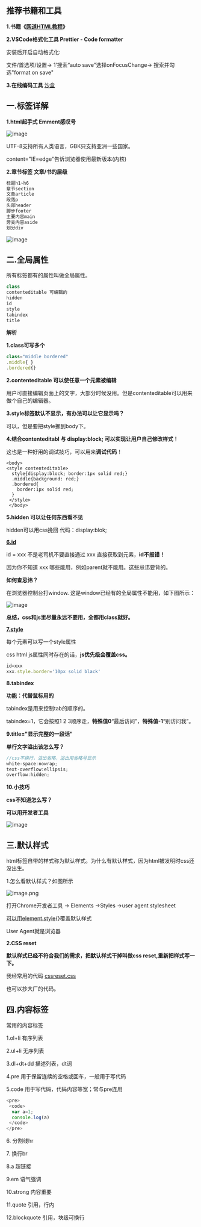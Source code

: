 ## **推荐书籍和工具**

**1.书籍《[网道HTML教程](http://link.zhihu.com/?target=https%3A//wangdoc.com/html/intro.html)》**

**2.VSCode格式化工具 Prettier - Code formatter**

安装后开启自动格式化:

文件/首选项/设置-> 1’搜索“auto save”选择onFocusChange-> 搜索并勾选"format on save"

**3.在线编码工具** [沙盒](http://link.zhihu.com/?target=https%3A//codesandbox.io/)

## 一.标签详解

**1.html起手式 Emment感叹号**

![image](https://upload-images.jianshu.io/upload_images/21487050-e863d31d64e7eb2d.jpg?imageMogr2/auto-orient/strip%7CimageView2/2/w/1240)

UTF-8支持所有人类语言，GBK只支持亚洲一些国家。

content="IE=edge"告诉浏览器使用最新版本(内核)

**2.章节标签 文章/书的层级**

```js
标题h1~h6
章节section
文章article
段落p
头部header
脚步footer
主要内容main
旁支内容aside
划分div
```
![image](https://upload-images.jianshu.io/upload_images/21487050-7440f5a39999e1a3.jpg?imageMogr2/auto-orient/strip%7CimageView2/2/w/1240)

## 二.全局属性

所有标签都有的属性叫做全局属性。

```js
class  
contenteditable 可编辑的
hidden
id
style
tabindex
title
```

**解析**

**1.class可写多个**
```js
class="middle bordered"
.middle{ }
.bordered{}
```

**2.contenteditable 可以使任意一个元素被编辑**

用户可直接编辑页面上的文字，大部分时候没用。但是contenteditable可以用来做个自己的编辑器。

**3.style标签默认不显示，有办法可以让它显示吗？**

可以，但是要把style挪到body下。

**4.结合contenteditabl 与 display:block; 可以实现让用户自己修改样式！**

这也是一种好用的调试技巧，可以用来**调试代码**！

```
<body>
<style contenteditable>
  style{display:block; border:1px solid red;}
  .middle{background: red;}
  .bordered{
    border:1px solid red;
  }
 </style>
 </body>
```

**5.hidden 可以让任何东西看不见**

hidden可以用css挽回 代码：display:blok;

**[6.id](http://link.zhihu.com/?target=http%3A//6.id/)**

id = xxx 不是老司机不要直接通过 xxx 直接获取到元素，**id不报错！**

因为你不知道 xxx 哪些能用，例如parent就不能用。这些忌讳要背的。

**如何查忌讳？**

在浏览器控制台打window. 这是window已经有的全局属性不能用，如下图所示：

![image](https://upload-images.jianshu.io/upload_images/21487050-835ea5d07a3a2765.jpg?imageMogr2/auto-orient/strip%7CimageView2/2/w/1240)

**总结，css和js里尽量永远不要用，全都用class就好。**

**[7.style](http://link.zhihu.com/?target=http%3A//7.style/)**

每个元素可以写一个style属性

css html js属性同时存在的话，**js优先级会覆盖css。**
```js
id=xxx
xxx.style.border='10px solid black'
```

**8.tabindex**

**功能：代替鼠标用的**

tabindex是用来控制tab的顺序的。

tabindex=1，它会按照1 2 3顺序走，**特殊值0**“最后访问”，**特殊值-1**“别访问我”。

**9.title="显示完整的一段话"**

**单行文字溢出该怎么写？** 

```js
//css不换行，溢出省略，溢出用省略号显示
white-space:nowrap;
text-overflow:ellipsis;
overflow:hidden;
```

**10.小技巧**

**css不知道怎么写？**

**可以用开发者工具**

![image](https://upload-images.jianshu.io/upload_images/21487050-adb214a2ba038581.jpg?imageMogr2/auto-orient/strip%7CimageView2/2/w/1240)

## 三.默认样式

html标签自带的样式称为默认样式。为什么有默认样式，因为html被发明时css还没出生。

1.怎么看默认样式？如图所示

![image.png](https://upload-images.jianshu.io/upload_images/21487050-d9556764f2d6b607.png?imageMogr2/auto-orient/strip%7CimageView2/2/w/1240)

打开Chrome开发者工具 -> Elements ->Styles ->user agent stylesheet

[可以用element.style](http://link.zhihu.com/?target=http%3A//xn--element-hc5kp88abx7f.style/){}覆盖默认样式

User Agent就是浏览器

**2.CSS reset**

**默认样式已经不符合我们的需求，把默认样式干掉叫做css reset,重新把样式写一下。**

我经常用的代码 [cssreset.css](http://link.zhihu.com/?target=https%3A//github.com/lixueqin-4119/cssreset.css)

也可以抄大厂的代码。

## 四.内容标签

常用的内容标签

1.ol+li 有序列表

2.ul+li 无序列表

3.dl+dt+dd 描述列表，dt词

4.pre 用于保留连续的空格或回车，一般用于写代码

5.code 用于写代码，代码内容等宽；常与pre连用

```js
<pre>
 <code>
  var a=1;
  console.log(a)
 </code>
</pre>
```

6\. 分割线hr

7\. 换行br

8.a 超链接

9.em 语气强调

10.strong 内容重要

11.quote 引用，行内

12.blockquote 引用，块级可换行
